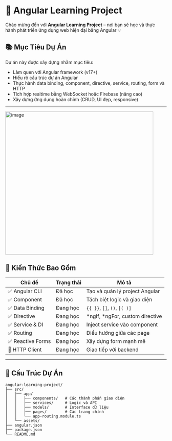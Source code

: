 # 🚀 Angular Learning Project

Chào mừng đến với **Angular Learning Project** – nơi bạn sẽ học và thực hành phát triển ứng dụng web hiện đại bằng Angular 💡

## 📚 Mục Tiêu Dự Án

Dự án này được xây dựng nhằm mục tiêu:

- Làm quen với Angular framework (v17+)
- Hiểu rõ cấu trúc dự án Angular
- Thực hành data binding, component, directive, service, routing, form và HTTP
- Tích hợp realtime bằng WebSocket hoặc Firebase (nâng cao)
- Xây dựng ứng dụng hoàn chỉnh (CRUD, UI đẹp, responsive)

---
<img width="462" height="446" alt="image" src="https://github.com/user-attachments/assets/17ad4ad7-81e6-4356-9fc6-4fff5d9c7667" />


## 🧠 Kiến Thức Bao Gồm

| Chủ đề | Trạng thái | Mô tả |
|--------|------------|-------|
| ✅ Angular CLI | Đã học | Tạo và quản lý project Angular |
| ✅ Component | Đã học | Tách biệt logic và giao diện |
| ✅ Data Binding | Đang học | `{{ }}`, `[]`, `()`, `[( )]` |
| ✅ Directive | Đang học | *ngIf, *ngFor, custom directive |
| ✅ Service & DI | Đang học | Inject service vào component |
| ✅ Routing | Đang học | Điều hướng giữa các page |
| ✅ Reactive Forms | Đang học | Xây dựng form mạnh mẽ |
| 🔄 HTTP Client | Đang học | Giao tiếp với backend |


---

## 📁 Cấu Trúc Dự Án

```plaintext
angular-learning-project/
├── src/
│   ├── app/
│   │   ├── components/   # Các thành phần giao diện
│   │   ├── services/     # Logic và API
│   │   ├── models/       # Interface dữ liệu
│   │   ├── pages/        # Các trang chính
│   │   └── app-routing.module.ts
│   └── assets/
├── angular.json
├── package.json
└── README.md
```
